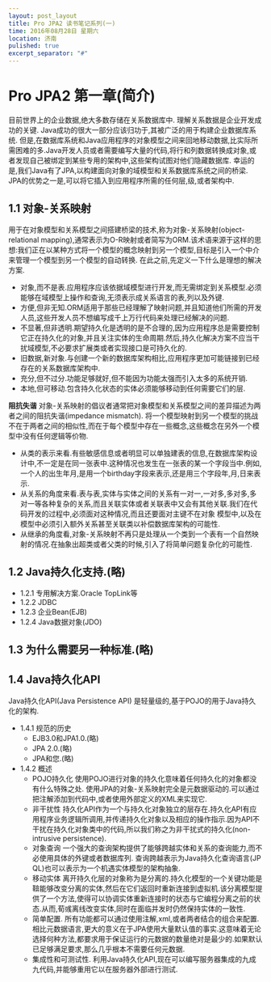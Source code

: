 ```yaml
---
layout: post_layout
title: Pro JPA2 读书笔记系列(一)
time: 2016年08月28日 星期六
location: 济南
pulished: true
excerpt_separator: "#"
---
```


# Pro JPA2 第一章(简介)

目前世界上的企业数据,绝大多数存储在关系数据库中.
理解关系数据是企业开发成功的关键.
Java成功的很大一部分应该归功于,其被广泛的用于构建企业数据库系统.
但是,在数据库系统和Java应用程序的对象模型之间来回地移动数据,比实际所需困难的多.Java开发人员或者需要编写大量的代码,将行和列数据转换成对象,或者发现自己被绑定到某些专用的架构中,这些架构试图对他们隐藏数据库.
幸运的是,我们Java有了JPA,以构建面向对象的域模型和关系数据库系统之间的桥梁.
JPA的优势之一是,可以将它插入到应用程序所需的任何层,级,或者架构中.

## 1.1 对象-关系映射
用于在对象模型和关系模型之间搭建桥梁的技术,称为对象-关系映射(object-relational mapping),通常表示为O-R映射或者简写为ORM.该术语来源于这样的思想:我们正在以某种方式将一个模型的概念映射到另一个模型,目标是引入一个中介来管理一个模型到另一个模型的自动转换.
在此之前,先定义一下什么是理想的解决方案.

* 对象,而不是表.应用程序应该依据域模型进行开发,而无需绑定到关系模型.必须能够在域模型上操作和查询,无须表示成关系语言的表,列以及外键.
* 方便,但非无知.ORM适用于那些已经理解了映射问题,并且知道他们所需的开发人员,这些开发人员不想编写成千上万行代码来处理已经解决的问题.
* 不显著,但非透明.期望持久化是透明的是不合理的,因为应用程序总是需要控制它正在持久化的对象,并且关注实体的生命周期.然后,持久化解决方案不应当干扰域模型,不必要求扩展类或者实现接口是可持久化的.
* 旧数据,新对象.与创建一个新的数据库架构相比,应用程序更加可能链接到已经存在的关系数据库架构中.
* 充分,但不过分.功能足够就好,但不能因为功能太强而引入太多的系统开销.
* 本地,但可移动.包含持久化状态的实体必须能够移动到任何需要它们的层.

**阻抗失谐**
对象-关系映射的倡议者通常把对象模型和关系模型之间的差异描述为两者之间的阻抗失谐(impedance mismatch).
将一个模型映射到另一个模型的挑战不在于两者之间的相似性,而在于每个模型中存在一些概念,这些概念在另外一个模型中没有任何逻辑等价物.

* 从类的表示来看.有些敏感信息或者明显可以单独建表的信息,在数据库架构设计中,不一定是在同一张表中.这种情况也发生在一张表的某一个字段当中.例如,一个人的出生年月,是用一个birthday字段来表示,还是用三个字段年,月,日来表示.
* 从关系的角度来看.表与表,实体与实体之间的关系有一对一,一对多,多对多,多对一等各种复杂的关系,而且关联实体或者关联表中又会有其他关联.我们在代码开发的过程中,必须面对这种情况,而且还要面对主键不在对象 模型中,以及在模型中必须引入额外关系甚至关联类以补偿数据库架构的可能性.
* 从继承的角度看,对象-关系映射不再只是处理从一个类到一个表有一个自然映射的情况.在抽象出超类或者父类的时候,引入了将简单问题复杂化的可能性.

## 1.2 Java持久化支持.(略)

* 1.2.1 专用解决方案.Oracle TopLink等
* 1.2.2 JDBC
* 1.2.3 企业Bean(EJB)
* 1.2.4 Java数据对象(JDO)

## 1.3 为什么需要另一种标准.(略)

## 1.4 Java持久化API

Java持久化API(Java Persistence API) 是轻量级的,基于POJO的用于Java持久化的架构.

* 1.4.1 规范的历史
  * EJB3.0和JPA1.0.(略)
  * JPA 2.0.(略)
  * JPA和您.(略)
* 1.4.2 概述
  * POJO持久化
    使用POJO进行对象的持久化意味着任何持久化的对象都没有什么特殊之处.
    使用JPA的对象-关系映射完全是元数据驱动的.可以通过把注解添加到代码中,或者使用外部定义的XML来实现它.
  * 非干扰性
    持久化API作为一个与持久化对象独立的层存在.持久化API有应用程序业务逻辑所调用,并传递持久化对象以及相应的操作指示.因为API不干扰在持久化对象类中的代码,所以我们称之为非干扰式的持久化(non-intrusive persistence).
  * 对象查询
  一个强大的查询架构提供了能够跨越实体和关系的查询能力,而不必使用具体的外键或者数据库列.
  查询跨越表示为Java持久化查询语言(JP QL)也可以表示为一个机遇实体模型的架构抽象.
  * 移动实体
  离开持久化层的对象称为是分离的.持久化模型的一个关键功能是鞥能够改变分离的实体,然后在它们返回时重新连接到虚拟机.该分离模型提供了一个方法,使得可以协调实体重新连接时的状态与它编程分离之前的状态.从而,荀彧离线改变实体,同时在面临并发时仍然保持实体的一致性.
  * 简单配置.
  所有功能都可以通过使用注解,xml,或者两者结合的组合来配置.
  相比元数据语言,更大的意义在于JPA使用大量默认值的事实.这意味着无论选择何种方法,都要求用于保证运行的元数据的数量绝对是最少的.如果默认已足够满足要求,那么几乎根本不需要任何元数据.
  * 集成性和可测试性.
  利用Java持久化API,现在可以编写服务器集成的九成九代码,并能够重用它以在服务器外部进行测试.